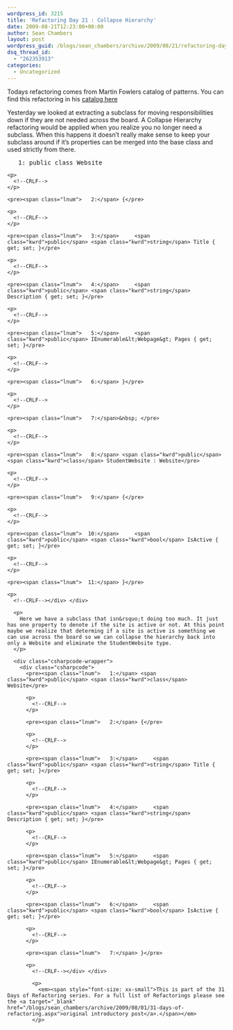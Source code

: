 ```yaml
---
wordpress_id: 3215
title: 'Refactoring Day 21 : Collapse Hierarchy'
date: 2009-08-21T12:23:00+00:00
author: Sean Chambers
layout: post
wordpress_guid: /blogs/sean_chambers/archive/2009/08/21/refactoring-day-21-collapse-hierarchy.aspx
dsq_thread_id:
  - "262353913"
categories:
  - Uncategorized
---
```

Todays refactoring comes from Martin Fowlers catalog of patterns. You can find this refactoring in his <a target="_blank" href="http://refactoring.com/catalog/collapseHierarchy.html">catalog here</a>

Yesterday we looked at extracting a subclass for moving responsibilities down if they are not needed across the board. A Collapse Hierarchy refactoring would be applied when you realize you no longer need a subclass. When this happens it doesn&rsquo;t really make sense to keep your subclass around if it&rsquo;s properties can be merged into the base class and used strictly from there.

<div class="csharpcode-wrapper">
  <div class="csharpcode">
    <pre><span class="lnum">   1:</span> <span class="kwrd">public</span> <span class="kwrd">class</span> Website</pre>
    
    <p>
      <!--CRLF-->
    </p>
    
    <pre><span class="lnum">   2:</span> {</pre>
    
    <p>
      <!--CRLF-->
    </p>
    
    <pre><span class="lnum">   3:</span>     <span class="kwrd">public</span> <span class="kwrd">string</span> Title { get; set; }</pre>
    
    <p>
      <!--CRLF-->
    </p>
    
    <pre><span class="lnum">   4:</span>     <span class="kwrd">public</span> <span class="kwrd">string</span> Description { get; set; }</pre>
    
    <p>
      <!--CRLF-->
    </p>
    
    <pre><span class="lnum">   5:</span>     <span class="kwrd">public</span> IEnumerable&lt;Webpage&gt; Pages { get; set; }</pre>
    
    <p>
      <!--CRLF-->
    </p>
    
    <pre><span class="lnum">   6:</span> }</pre>
    
    <p>
      <!--CRLF-->
    </p>
    
    <pre><span class="lnum">   7:</span>&nbsp; </pre>
    
    <p>
      <!--CRLF-->
    </p>
    
    <pre><span class="lnum">   8:</span> <span class="kwrd">public</span> <span class="kwrd">class</span> StudentWebsite : Website</pre>
    
    <p>
      <!--CRLF-->
    </p>
    
    <pre><span class="lnum">   9:</span> {</pre>
    
    <p>
      <!--CRLF-->
    </p>
    
    <pre><span class="lnum">  10:</span>     <span class="kwrd">public</span> <span class="kwrd">bool</span> IsActive { get; set; }</pre>
    
    <p>
      <!--CRLF-->
    </p>
    
    <pre><span class="lnum">  11:</span> }</pre>
    
    <p>
      <!--CRLF--></div> </div> 
      
      <p>
        Here we have a subclass that isn&rsquo;t doing too much. It just has one property to denote if the site is active or not. At this point maybe we realize that determing if a site is active is something we can use across the board so we can collapse the hierarchy back into only a Website and eliminate the StudentWebsite type.
      </p>
      
      <div class="csharpcode-wrapper">
        <div class="csharpcode">
          <pre><span class="lnum">   1:</span> <span class="kwrd">public</span> <span class="kwrd">class</span> Website</pre>
          
          <p>
            <!--CRLF-->
          </p>
          
          <pre><span class="lnum">   2:</span> {</pre>
          
          <p>
            <!--CRLF-->
          </p>
          
          <pre><span class="lnum">   3:</span>     <span class="kwrd">public</span> <span class="kwrd">string</span> Title { get; set; }</pre>
          
          <p>
            <!--CRLF-->
          </p>
          
          <pre><span class="lnum">   4:</span>     <span class="kwrd">public</span> <span class="kwrd">string</span> Description { get; set; }</pre>
          
          <p>
            <!--CRLF-->
          </p>
          
          <pre><span class="lnum">   5:</span>     <span class="kwrd">public</span> IEnumerable&lt;Webpage&gt; Pages { get; set; }</pre>
          
          <p>
            <!--CRLF-->
          </p>
          
          <pre><span class="lnum">   6:</span>     <span class="kwrd">public</span> <span class="kwrd">bool</span> IsActive { get; set; }</pre>
          
          <p>
            <!--CRLF-->
          </p>
          
          <pre><span class="lnum">   7:</span> }</pre>
          
          <p>
            <!--CRLF--></div> </div> 
            
            <p>
              <em><span style="font-size: xx-small">This is part of the 31 Days of Refactoring series. For a full list of Refactorings please see the <a target="_blank" href="/blogs/sean_chambers/archive/2009/08/01/31-days-of-refactoring.aspx">original introductory post</a>.</span></em>
            </p>